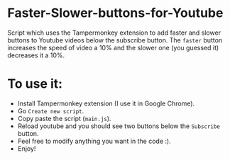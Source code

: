 # Faster-Slower-buttons-for-Youtube
Script which uses the Tampermonkey extension to add faster and slower buttons to Youtube videos below the subscribe button.
The `faster` button increases the speed of video a 10% and the slower one (you guessed it) decreases it a 10%.

# To use it:
- Install Tampermonkey extension (I use it in Google Chrome).
- Go `Create new script`.
- Copy paste the script (`main.js`).
- Reload youtube and you should see two buttons below the `Subscribe` button.
- Feel free to modify anything you want in the code :).
- Enjoy!
